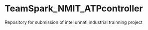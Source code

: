 # TeamSpark_NMIT_ATPcontroller
Repository for submission of intel unnati industrial trainning project
